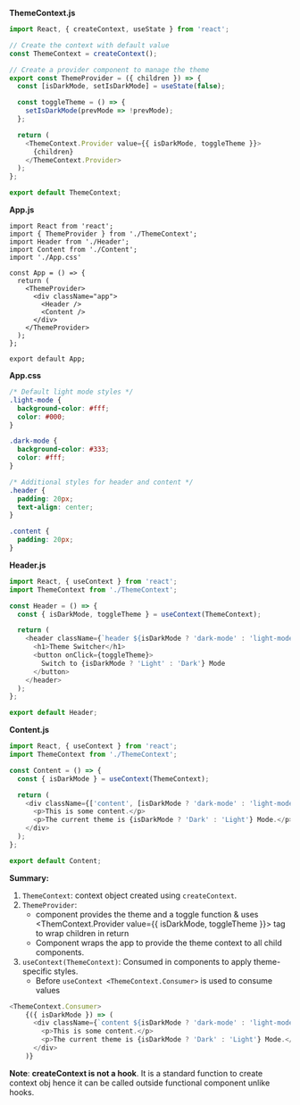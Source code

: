 **ThemeContext.js**
```js
import React, { createContext, useState } from 'react';

// Create the context with default value
const ThemeContext = createContext();

// Create a provider component to manage the theme
export const ThemeProvider = ({ children }) => {
  const [isDarkMode, setIsDarkMode] = useState(false);

  const toggleTheme = () => {
    setIsDarkMode(prevMode => !prevMode);
  };

  return (
    <ThemeContext.Provider value={{ isDarkMode, toggleTheme }}>
      {children}
    </ThemeContext.Provider>
  );
};

export default ThemeContext;
```

**App.js**
```
import React from 'react';
import { ThemeProvider } from './ThemeContext';
import Header from './Header';
import Content from './Content';
import './App.css'

const App = () => {
  return (
    <ThemeProvider>
      <div className="app">
        <Header />
        <Content />
      </div>
    </ThemeProvider>
  );
};

export default App;
```

**App.css**
```css
/* Default light mode styles */
.light-mode {
  background-color: #fff;
  color: #000;
}

.dark-mode {
  background-color: #333;
  color: #fff;
}

/* Additional styles for header and content */
.header {
  padding: 20px;
  text-align: center;
}

.content {
  padding: 20px;
}

```

**Header.js**
```js
import React, { useContext } from 'react';
import ThemeContext from './ThemeContext';

const Header = () => {
  const { isDarkMode, toggleTheme } = useContext(ThemeContext);

  return (
    <header className={`header ${isDarkMode ? 'dark-mode' : 'light-mode'}`}>
      <h1>Theme Switcher</h1>
      <button onClick={toggleTheme}>
        Switch to {isDarkMode ? 'Light' : 'Dark'} Mode
      </button>
    </header>
  );
};

export default Header;
```

**Content.js**
```js
import React, { useContext } from 'react';
import ThemeContext from './ThemeContext';

const Content = () => {
  const { isDarkMode } = useContext(ThemeContext);

  return (
    <div className={['content', [isDarkMode ? 'dark-mode' : 'light-mode']].join(' ')}>
      <p>This is some content.</p>
      <p>The current theme is {isDarkMode ? 'Dark' : 'Light'} Mode.</p>
    </div>
  );
};

export default Content;
```

**Summary:**
1. `ThemeContext`: context object created using `createContext`.
2. `ThemeProvider`:
   - component provides the theme and a toggle function & uses <ThemContext.Provider value={{ isDarkMode, toggleTheme }}> tag to wrap children in return
   - Component wraps the app to provide the theme context to all child components.
3. `useContext(ThemeContext)`: Consumed in components to apply theme-specific styles.
    - Before `useContext <ThemeContext.Consumer>` is used to consume values

  ```js
  <ThemeContext.Consumer>
      {({ isDarkMode }) => (
        <div className={`content ${isDarkMode ? 'dark-mode' : 'light-mode'}`}>
          <p>This is some content.</p>
          <p>The current theme is {isDarkMode ? 'Dark' : 'Light'} Mode.</p>
        </div>
      )}
  ```

**Note**: **createContext is not a hook**. It is a standard function to create context obj hence it can be called outside functional component unlike hooks. 

